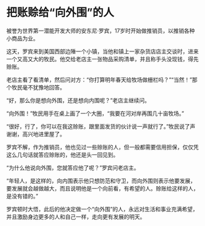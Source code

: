 # 把账赊给“向外围”的人

被誉为世界第一潜能开发大师的安东尼·罗宾，17岁时开始做推销员，以推销各种小商品为业。 

这天，罗宾来到美国西部边陲一个小镇，当他和镇上一家杂货店店主交谈时，进来一个又高又大的牧民。他交给老店主一张物品采购清单，并且称手头没现钱，得先赊账。 

老店主看了看清单，然后问对方：“你打算明年春天给牧场做栅栏吗？”“当然！”那个牧民毫不犹豫地回答。 

“好，那么你是想向外围，还是想向内围呢？”老店主继续问。 

“向外围！”牧民用手在桌上画了一个大圈，“我要在河对岸再围几十亩牧场。” 

“很好，行了，你可以在我这赊账，跟里面发货的伙计说一声就行了。”牧民说了声谢谢，高兴地进里屋了。 

罗宾不解，作为推销员，他也见过一些赊账的人，但一般都需要信用担保，仅仅凭这么几句话就答应赊账的，他还是头一回见到。 

“为什么他说向外围，您就答应他了呢？”罗宾问老店主。 

“年轻人，是这样的，向内围表示他只想防范和守卫，而向外围则表示他要发展，要发展就会越做越大，而且说明他是一个向前看，有希望的人。赊账给这样的人，是没有错的。” 

罗宾顿时大悟，此后的他决定做一个“向外围”的人，永远对生活和事业充满希望，并且激励身边更多的人和自己一样，走向更有发展的明天。